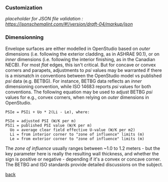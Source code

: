 ### Customization

_placeholder for JSON file validation : https://jsonschemalint.com/#!/version/draft-04/markup/json_

### Dimensionning

Envelope surfaces are either modelled in OpenStudio based on _outer_ dimensions (i.e. following the exterior cladding, as in ASHRAE 90.1), or on _inner_ dimensions (i.e. following the interior finishing, as in the Canadian NECB). For most _flat_ edges, this isn't critical. But for concave or convex corners and parapets, adjustments to _psi_ values may be warranted if there is a mismatch in conventions between the OpenStudio model vs published _psi_ data (e.g. BETBG). For instance, BETBG data reflects an _inner_ dimensioning convention, while ISO 14683 reports _psi_ values for both conventions. The following equation may be used to adjust BETBG _psi_ values for e.g., convex corners, when relying on _outer_ dimensions in OpenStudio.
```
PSIe = PSIi + Uo * 2(Li - Le), where:

PSIe = adjusted PSI (W/K per m)
PSIi = published PSI value (W/K per m)
  Uo = average clear field effective U-value (W/K per m2)
  Li = from interior corner to "zone of influence" limits (m)
  Le = from exterior corner to "zone of influence" limits (m)
```
The _zone of influence_ usually ranges between ~1.0 to 1.2 meters - but the key parameter here is really the resulting wall thickness, and whether the sign is positive or negative - depending if it's a convex or concave corner. The BETBG and ISO standards provide detailed discussions on the subject.

[back](../index.html "Thermal Bridging & Derating")
